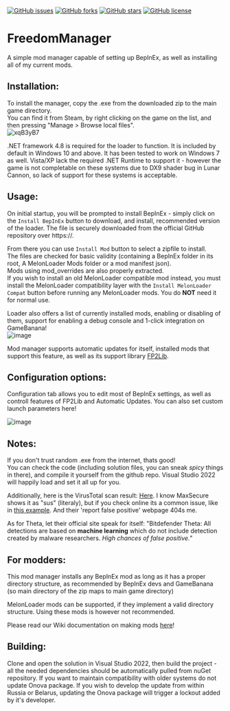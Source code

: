 <!-- Badges -->
[![GitHub issues](https://img.shields.io/github/issues/Kuborros/FreedomManager?style=flat)](https://github.com/Kuborros/FreedomManager/issues)
[![GitHub forks](https://img.shields.io/github/forks/Kuborros/FreedomManager?style=flat)](https://github.com/Kuborros/FreedomManager/network)
[![GitHub stars](https://img.shields.io/github/stars/Kuborros/FreedomManager?style=flat)](https://github.com/Kuborros/FreedomManager/stargazers)
[![GitHub license](https://img.shields.io/github/license/Kuborros/FreedomManager?style=flat)](https://github.com/Kuborros/FreedomManager/blob/master/LICENSE)
# FreedomManager

A simple mod manager capable of setting up BepInEx, as well as installing all of my current mods.

## Installation:

To install the manager, copy the .exe from the downloaded zip to the main game directory.  
You can find it from Steam, by right clicking on the game on the list, and then pressing "Manage > Browse local files".  
![xqB3yB7](https://user-images.githubusercontent.com/33236735/195651639-d54b74e7-ce74-486c-b094-a0fde05dbc81.png)

.NET framework 4.8 is required for the loader to function. It is included by default in Windows 10 and above. 
It has been tested to work on Windows 7 as well.
Vista/XP lack the required .NET Runtime to support it - however the game is not completable on these systems due to DX9 shader bug in Lunar Cannon, so lack of support for these systems is acceptable.

## Usage:

On initial startup, you will be prompted to install BepInEx - simply click on the `Install BepInEx` button to download, and install, recommended version of the loader. The file is securely downloaded from the official GitHub repository over https://.  

From there you can use `Install Mod` button to select a zipfile to install.  
The files are checked for basic validity (containing a BepInEx folder in its root, A MelonLoader Mods folder or a mod manifest json).  
Mods using mod_overrides are also properly extracted.  
If you wish to install an old MelonLoader compatible mod instead, you must install the MelonLoader compatibility layer with the `Install MelonLoader Compat` button before running any MelonLoader mods. You do **NOT** need it for normal use. 

Loader also offers a list of currently installed mods, enabling or disabling of them, support for enabling a debug console and 1-click integration on GameBanana!    
![image](https://github.com/Kuborros/FreedomManager/assets/22860063/9793599a-8221-4a55-8161-5119f36f53cd)  

Mod manager supports automatic updates for itself, installed mods that support this feature, as well as its support library [FP2Lib](https://github.com/Kuborros/FP2Lib).

## Configuration options:

Configuration tab allows you to edit most of BepInEx settings, as well as controll features of FP2Lib and Automatic Updates.
You can also set custom launch parameters here!

![image](https://github.com/Kuborros/FreedomManager/assets/22860063/38f7ef0f-056c-463f-bf65-8143a2cce1d9)

## Notes:

If you don't trust random .exe from the internet, thats good!  
You can check the code (including solution files, you can sneak _spicy_ things in there), and compile it yourself from the github repo.
Visual Studio 2022 will happily load and set it all up for you. 

Additionally, here is the VirusTotal scan result: [Here](https://www.virustotal.com/gui/file/9da4a498507cae1ec9456d071b76fb760ca4e43622eff04ccee6176255547c24). I know MaxSecure shows it as "sus" (literaly), but if you check online its a common issue, like in [this example](https://www.reddit.com/r/antivirus/comments/qo9vus/is_this_safe_and_false_positive_from_virustotal/). And their 'report false positive' webpage 404s me.  

As for Theta, let their official site speak for itself:
"Bitdefender Theta: All detections are based on **machine learning** which do not include detection created by malware researchers. *High chances of false positive.*"

## For modders:

This mod manager installs any BepInEx mod as long as it has a proper directory structure, as recommended by BepInEx devs and GameBanana (so main directory of the zip maps to main game directory)  

MelonLoader mods can be supported, if they implement a valid directory structure. Using these mods is however not recommended.

Please read our Wiki documentation on making mods [here](https://github.com/Kuborros/FreedomManager/wiki)!  

## Building:
Clone and open the solution in Visual Studio 2022, then build the project - all the needed dependencies should be automatically pulled from nuGet repository.
If you want to maintain compatibility with older systems do not update Onova package. If you wish to develop the update from within Russia or Belarus, updating the Onova package will trigger a lockout added by it's developer.

